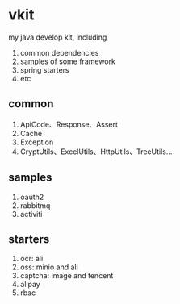 # vkit
my java develop kit, including
1. common dependencies
2. samples of some framework
3. spring starters
4. etc

## common
1. ApiCode、Response、Assert
2. Cache
3. Exception
4. CryptUtils、ExcelUtils、HttpUtils、TreeUtils...

## samples
1. oauth2
2. rabbitmq
3. activiti

## starters
1. ocr: ali
2. oss: minio and ali
3. captcha: image and tencent
4. alipay
4. rbac
